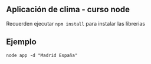 ## Aplicación de clima - curso node

Recuerden ejecutar ```npm install``` para instalar las librerias

## Ejemplo

```
node app -d "Madrid España"
```